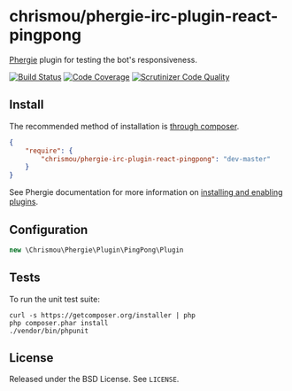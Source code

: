 # chrismou/phergie-irc-plugin-react-pingpong

[Phergie](http://github.com/phergie/phergie-irc-bot-react/) plugin for testing the bot's responsiveness.

[![Build Status](https://scrutinizer-ci.com/g/chrismou/phergie-irc-plugin-react-pingpong/badges/build.png?b=master)](https://scrutinizer-ci.com/g/chrismou/phergie-irc-plugin-react-pingpong/build-status/master)
[![Code Coverage](https://scrutinizer-ci.com/g/chrismou/phergie-irc-plugin-react-pingpong/badges/coverage.png?b=master)](https://scrutinizer-ci.com/g/chrismou/phergie-irc-plugin-react-pingpong/?branch=master)
[![Scrutinizer Code Quality](https://scrutinizer-ci.com/g/chrismou/phergie-irc-plugin-react-pingpong/badges/quality-score.png?b=master)](https://scrutinizer-ci.com/g/chrismou/phergie-irc-plugin-react-pingpong/?branch=master)

## Install

The recommended method of installation is [through composer](http://getcomposer.org).

```JSON
{
    "require": {
        "chrismou/phergie-irc-plugin-react-pingpong": "dev-master"
    }
}
```

See Phergie documentation for more information on
[installing and enabling plugins](https://github.com/phergie/phergie-irc-bot-react/wiki/Usage#plugins).

## Configuration

```php
new \Chrismou\Phergie\Plugin\PingPong\Plugin
```

## Tests

To run the unit test suite:

```
curl -s https://getcomposer.org/installer | php
php composer.phar install
./vendor/bin/phpunit
```

## License

Released under the BSD License. See `LICENSE`.
